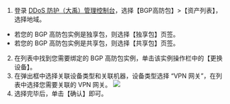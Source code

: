 1. 登录 [DDoS 防护（大禹）管理控制台](https://console.cloud.tencent.com/dayu/overview)，选择【BGP高防包】>【资产列表】，选择地域。
 - 若您的 BGP 高防包实例是独享包，则选择【独享包】页签。
 - 若您的 BGP 高防包实例是共享包，则选择【共享包】页签。
2. 在列表中找到您需要绑定的 BGP 高防包实例，单击该实例操作栏中的【更换设备】。
3. 在弹出框中选择关联设备类型和关联机器，设备类型选择 “VPN 网关”，在列表中选择您需要关联的 VPN 网关。
 ![](https://main.qcloudimg.com/raw/31c2dcd4d4d46e63400f15a190e71bf8.png)
4. 选择完毕后，单击【确认】即可。
